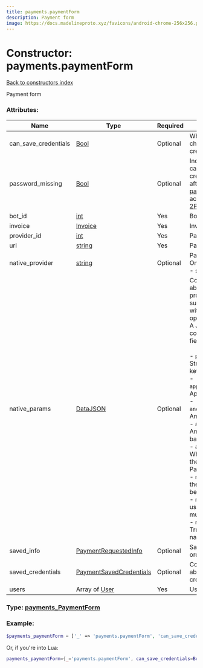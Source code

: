 ```yaml
---
title: payments.paymentForm
description: Payment form
image: https://docs.madelineproto.xyz/favicons/android-chrome-256x256.png
---
```

# Constructor: payments.paymentForm  
[Back to constructors index](index.md)



Payment form

### Attributes:

| Name     |    Type       | Required | Description |
|----------|---------------|----------|-------------|
|can\_save\_credentials|[Bool](../types/Bool.md) | Optional|Whether the user can choose to save credentials.|
|password\_missing|[Bool](../types/Bool.md) | Optional|Indicates that the user can save payment credentials, but only after setting up a [2FA password](https://core.telegram.org/api/srp) (currently the account doesn't have a [2FA password](https://core.telegram.org/api/srp))|
|bot\_id|[int](../types/int.md) | Yes|Bot ID|
|invoice|[Invoice](../types/Invoice.md) | Yes|Invoice|
|provider\_id|[int](../types/int.md) | Yes|Payment provider ID.|
|url|[string](../types/string.md) | Yes|Payment form URL|
|native\_provider|[string](../types/string.md) | Optional|Payment provider name.<br>One of the following:<br>\- `stripe`|
|native\_params|[DataJSON](../types/DataJSON.md) | Optional|Contains information about the payment provider, if available, to support it natively without the need for opening the URL.<br>A JSON object that can contain the following fields:<br><br>\- `publishable_key`: Stripe API publishable key<br>\- `apple_pay_merchant_id`: Apple Pay merchant ID<br>\- `android_pay_public_key`: Android Pay public key<br>\- `android_pay_bgcolor`: Android Pay form background color<br>\- `android_pay_inverse`: Whether to use the dark theme in the Android Pay form<br>\- `need_country`: True, if the user country must be provided,<br>\- `need_zip`: True, if the user ZIP/postal code must be provided,<br>\- `need_cardholder_name`: True, if the cardholder name must be provided<br>|
|saved\_info|[PaymentRequestedInfo](../types/PaymentRequestedInfo.md) | Optional|Saved server-side order information|
|saved\_credentials|[PaymentSavedCredentials](../types/PaymentSavedCredentials.md) | Optional|Contains information about saved card credentials|
|users|Array of [User](../types/User.md) | Yes|Users|



### Type: [payments\_PaymentForm](../types/payments_PaymentForm.md)


### Example:

```php
$payments_paymentForm = ['_' => 'payments.paymentForm', 'can_save_credentials' => Bool, 'password_missing' => Bool, 'bot_id' => int, 'invoice' => Invoice, 'provider_id' => int, 'url' => 'string', 'native_provider' => 'string', 'native_params' => DataJSON, 'saved_info' => PaymentRequestedInfo, 'saved_credentials' => PaymentSavedCredentials, 'users' => [User, User]];
```  


Or, if you're into Lua:

```lua
payments_paymentForm={_='payments.paymentForm', can_save_credentials=Bool, password_missing=Bool, bot_id=int, invoice=Invoice, provider_id=int, url='string', native_provider='string', native_params=DataJSON, saved_info=PaymentRequestedInfo, saved_credentials=PaymentSavedCredentials, users={User}}

```


